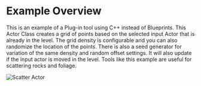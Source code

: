 # Example Overview
This is an example of a Plug-in tool using C++ instead of Blueprints. This Actor Class creates a grid of points based on the selected input Actor that is already in the level. The grid density is configurable and you can also randomize the location of the points. There is also a seed generator for variation of the same density and random offset settings. It will also update if the input actor is moved in the level. Tools like this example are useful for scattering rocks and foliage.

![Scatter Actor](IMGs/ScatterActor.gif)
